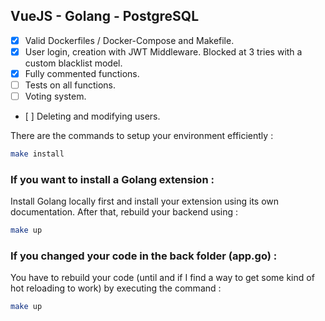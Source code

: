## VueJS - Golang - PostgreSQL

- [x] Valid Dockerfiles / Docker-Compose and Makefile.
- [x] User login, creation with JWT Middleware. Blocked at 3 tries with a custom blacklist model.
- [x] Fully commented functions.
- [ ] Tests on all functions.
- [ ] Voting system.
- [ ] Deleting and modifying users.


There are the commands to setup your environment efficiently :

```bash
make install
```
### If you want to install a Golang extension : 

Install Golang locally first and install your extension using its own documentation.
After that, rebuild your backend using :

```bash
make up
```

### If you changed your code in the back folder (app.go) :

You have to rebuild your code (until and if I find a way to get some kind of hot reloading to work) by executing the command : 

```bash
make up
```
